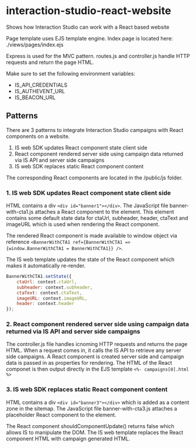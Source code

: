 # interaction-studio-react-website
Shows how Interaction Studio can work with a React based website

Page template uses EJS template engine. Index page is located here: ./views/pages/index.ejs

Express is used for the MVC pattern. routes.js and controller.js handle HTTP requests and return the page HTML.

Make sure to set the following environment variables: 
* IS_API_CREDENTIALS
* IS_AUTHEVENT_URL
* IS_BEACON_URL

## Patterns

There are 3 patterns to integrate Interaction Studio campaigns with React components on a website.

1. IS web SDK updates React component state client side
2. React component rendered server side using campaign data returned via IS API and server side campaigns
3. IS web SDK replaces static React component content

The corresponding React components are located in the /public/js folder.

### 1. IS web SDK updates React component state client side

HTML contains a div `<div id="banner1"></div>`. The JavaScript file banner-with-cta1.js attaches a React component to the element. This element contains some default state data for ctaUrl, subheader, header, ctaText and imageURL which is used when rendering the React component. 

The rendered React component is made available to window object via reference `<BannerWithCTA1 ref={BannerWithCTA1 => {window.BannerWithCTA1 = BannerWithCTA1}} />`. 

The IS web template updates the state of the React component which makes it automatically re-render.

```javascript
BannerWithCTA1.setState({
    ctaUrl: context.ctaUrl,
    subheader: context.subheader,
    ctaText: context.ctaText,
    imageURL: context.imageURL,
    header: context.header
});
```

### 2. React component rendered server side using campaign data returned via IS API and server side campaigns

The controller.js file handles icnoming HTTP requests and returns the page HTML. When a request comes in, it calls the IS API to retrieve any server side campaigns. A React component is created server side and campaign data is passed in as properties for rendering. The HTML of the React componet is then output directly in the EJS template `<%- campaigns[0].html %>`

### 3. IS web SDK replaces static React component content

HTML contains a div `<div id="banner3"></div>` which is added as a content zone in the sitemap. The JavaScript file banner-with-cta3.js attaches a placeholder React component to the element. 

The React component shouldComponentUpdate() returns false which allows IS to manipulate the DOM. The IS web template replaces the React component HTML with campaign generated HTML.